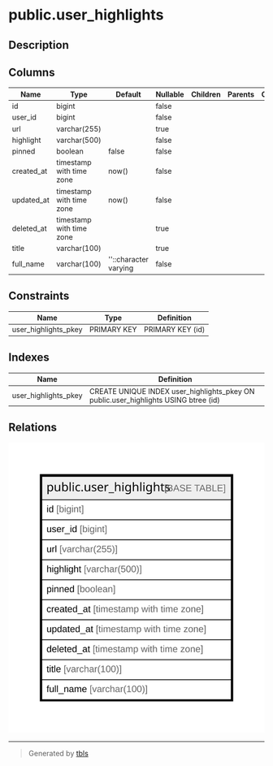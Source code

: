 # public.user_highlights

## Description

## Columns

| Name       | Type                     | Default               | Nullable | Children | Parents | Comment |
| ---------- | ------------------------ | --------------------- | -------- | -------- | ------- | ------- |
| id         | bigint                   |                       | false    |          |         |         |
| user_id    | bigint                   |                       | false    |          |         |         |
| url        | varchar(255)             |                       | true     |          |         |         |
| highlight  | varchar(500)             |                       | false    |          |         |         |
| pinned     | boolean                  | false                 | false    |          |         |         |
| created_at | timestamp with time zone | now()                 | false    |          |         |         |
| updated_at | timestamp with time zone | now()                 | false    |          |         |         |
| deleted_at | timestamp with time zone |                       | true     |          |         |         |
| title      | varchar(100)             |                       | true     |          |         |         |
| full_name  | varchar(100)             | ''::character varying | false    |          |         |         |

## Constraints

| Name                 | Type        | Definition       |
| -------------------- | ----------- | ---------------- |
| user_highlights_pkey | PRIMARY KEY | PRIMARY KEY (id) |

## Indexes

| Name                 | Definition                                                                          |
| -------------------- | ----------------------------------------------------------------------------------- |
| user_highlights_pkey | CREATE UNIQUE INDEX user_highlights_pkey ON public.user_highlights USING btree (id) |

## Relations

![er](public.user_highlights.svg)

---

> Generated by [tbls](https://github.com/k1LoW/tbls)

